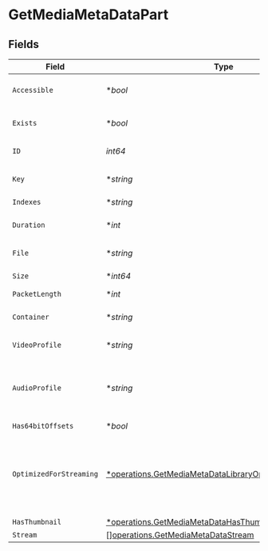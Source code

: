 # GetMediaMetaDataPart


## Fields

| Field                                                                                                                               | Type                                                                                                                                | Required                                                                                                                            | Description                                                                                                                         | Example                                                                                                                             |
| ----------------------------------------------------------------------------------------------------------------------------------- | ----------------------------------------------------------------------------------------------------------------------------------- | ----------------------------------------------------------------------------------------------------------------------------------- | ----------------------------------------------------------------------------------------------------------------------------------- | ----------------------------------------------------------------------------------------------------------------------------------- |
| `Accessible`                                                                                                                        | **bool*                                                                                                                             | :heavy_minus_sign:                                                                                                                  | Indicates if the part is accessible.                                                                                                | true                                                                                                                                |
| `Exists`                                                                                                                            | **bool*                                                                                                                             | :heavy_minus_sign:                                                                                                                  | Indicates if the part exists.                                                                                                       | true                                                                                                                                |
| `ID`                                                                                                                                | *int64*                                                                                                                             | :heavy_check_mark:                                                                                                                  | Unique part identifier.                                                                                                             | 418385                                                                                                                              |
| `Key`                                                                                                                               | **string*                                                                                                                           | :heavy_minus_sign:                                                                                                                  | Key to access this part.                                                                                                            | /library/parts/418385/1735864239/file.mkv                                                                                           |
| `Indexes`                                                                                                                           | **string*                                                                                                                           | :heavy_minus_sign:                                                                                                                  | N/A                                                                                                                                 | sd                                                                                                                                  |
| `Duration`                                                                                                                          | **int*                                                                                                                              | :heavy_minus_sign:                                                                                                                  | Duration of the part in milliseconds.                                                                                               | 9610350                                                                                                                             |
| `File`                                                                                                                              | **string*                                                                                                                           | :heavy_minus_sign:                                                                                                                  | File path for the part.                                                                                                             | /mnt/Movies_1/W/Wicked (2024).mkv                                                                                                   |
| `Size`                                                                                                                              | **int64*                                                                                                                            | :heavy_minus_sign:                                                                                                                  | File size in bytes.                                                                                                                 | 30649952104                                                                                                                         |
| `PacketLength`                                                                                                                      | **int*                                                                                                                              | :heavy_minus_sign:                                                                                                                  | N/A                                                                                                                                 | 188                                                                                                                                 |
| `Container`                                                                                                                         | **string*                                                                                                                           | :heavy_minus_sign:                                                                                                                  | Container format of the part.                                                                                                       | mkv                                                                                                                                 |
| `VideoProfile`                                                                                                                      | **string*                                                                                                                           | :heavy_minus_sign:                                                                                                                  | Video profile for the part.                                                                                                         | main 10                                                                                                                             |
| `AudioProfile`                                                                                                                      | **string*                                                                                                                           | :heavy_minus_sign:                                                                                                                  | The audio profile used for the media (e.g., DTS, Dolby Digital, etc.).                                                              | dts                                                                                                                                 |
| `Has64bitOffsets`                                                                                                                   | **bool*                                                                                                                             | :heavy_minus_sign:                                                                                                                  | N/A                                                                                                                                 | false                                                                                                                               |
| `OptimizedForStreaming`                                                                                                             | [*operations.GetMediaMetaDataLibraryOptimizedForStreaming](../../models/operations/getmediametadatalibraryoptimizedforstreaming.md) | :heavy_minus_sign:                                                                                                                  | Has this media been optimized for streaming. NOTE: This can be 0, 1, false or true<br/>                                             |                                                                                                                                     |
| `HasThumbnail`                                                                                                                      | [*operations.GetMediaMetaDataHasThumbnail](../../models/operations/getmediametadatahasthumbnail.md)                                 | :heavy_minus_sign:                                                                                                                  | N/A                                                                                                                                 | 1                                                                                                                                   |
| `Stream`                                                                                                                            | [][operations.GetMediaMetaDataStream](../../models/operations/getmediametadatastream.md)                                            | :heavy_minus_sign:                                                                                                                  | N/A                                                                                                                                 |                                                                                                                                     |